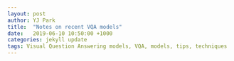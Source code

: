 ```yaml
---
layout: post
author: YJ Park
title:  "Notes on recent VQA models"
date:   2019-06-10 10:50:00 +1000
categories: jekyll update
tags: Visual Question Answering models, VQA, models, tips, techniques
---
```

<head>
	<!-- Global site tag (gtag.js) - Google Analytics -->
	<script async src="https://www.googletagmanager.com/gtag/js?id=UA-127453746-1"></script>
	<script>
		  window.dataLayer = window.dataLayer || [];
		  function gtag(){dataLayer.push(arguments);}
		  gtag('js', new Date());

		  gtag('config', 'UA-127453746-1');
	</script>
</head>

_To get a brief look at VQA tasks and datasets, you can read through my previous post, ["Notes on VQA"](http://www.yjpark.me/blog/jekyll/update/2019/03/11/notes-on-vqa.html)._

The purpose of this post is to summarise trends in recent VQA models from:
- ["Bottom-Up and Top-Down Attention for Image Captioning and Visual Question Answering" by Anderson et al. (2017)](https://arxiv.org/abs/1707.07998);
- ["Tips and Tricks for Visual Question Answering: Learnings from the 2017 Challenge" by Teney et al. (2017)](https://arxiv.org/abs/1708.02711); and
- ["Pythia v0.1: the Winning Entry to the VQA Challenge 2018" by Jiang et al. (2018)](https://arxiv.org/abs/1807.09956).

These three papers address architectures and techniques of their selection of VQA models with the rationale behind them.

## Overview of the three papers
The first and second papers, Anderson et al. (2017) and Teney et al. (2017), seem to be built on the findings from each other.

### 1) Anderson et al. (2017)
The first paper, ["Bottom-Up and Top-Down Attention for Image Captioning and Visual Question Answering" by Anderson et al. (2017)](https://arxiv.org/abs/1707.07998), highlights the integration bottom-up and top-down attention mechanisms to focus on salient regions in images. Interesting findings for this VQA model include:

* an object detector to get image features through bottom-up attention, utilising Faster R-CNN together with the Resnet-101 CNN , 
* bottom-up attention with the maximum number of regions to focus on up to 100, but selecting top 36 regions works well;
* bottom-up attention pre-trained on ImageNet, followed by Visual Genome data;
* bottom-up attention adding another training output for predicting attribute classes to enhance learning of good feature representations (in addition to an object prediction);
* soft top-down attention mechanism and gated tanh activations (which proved to be effective in Teney et al. (2017)); and
* when a candidate attention region is associated with related objects, all the visual instances relating to these objects are considered together.

The incorporation of attention mechanisms helps to identify a focus area of input questions. The images below displays one of the successful or failure cases with this VQA model:

![An example of the successful vqa Anderson et al. (2017)](../../../../../../assets/images/VQA_Anderson_S.png)

Successful case. Source: Anderson et al. (2017), p. 14. Figure 10. 

![An example of the failed vqa Anderson et al. (2017)](../../../../../../assets/images/VQA_Anderson_F.png)

Failure case. Source: Anderson et al. (2017), p. 15. Figure 11.

Although the model failed to count oranges correctly above, it still focuses on the correct object regions in the image above.

### 2) Teney et al. (2017)
The second paper, ["Tips and Tricks for Visual Question Answering: Learnings from the 2017 Challenge" by Teney et al. (2017)](https://arxiv.org/abs/1708.02711), focuses on empirically exploring various architectural development techniques and hyper-parameters of VQA models, motivated by the question of "What makes a successful VQA model?". The main findings include using:

* sigmoid outputs instead of softmax outputs to enable multiple correct answers per question (removing competitions between answers, similar to an approach by [Mask R-CNN, p.3](https://arxiv.org/abs/1703.06870));
* soft target scores instead of binary targets to pass slightly richer information, which may be more helpful in the presence of a greater uncertainty;
* image features from bottom-up attention to highlight on salient regions;
* gated tanh activations for all non-linear layers;
* transfer learning through output embeddings initialised using 300-dimension Global Vectors for Word Representation (GloVe) and Google Images (similar to Anderson et al. (2017)); 
* a mid range size of mini-batches (e.g. 256, 384 or 512); and 
* balanced pairs of VQA v2.0 in the same mini-batches (i.e. pairs that have identical questions with different images and answers) to encourage stable learning and means to differentiate subtle dissimilarities. 

The VQA models with the effective techniques found during their experiments placed the model as the winner for the VQA Challenge in 2017.

### 3) Jiang et al. (2018)
The last paper, ["Pythia v0.1: the Winning Entry to the VQA Challenge 2018" by Jiang et al. (2018)](https://arxiv.org/abs/1807.09956), which is short (3 pages), documents a number of changes made to the model from the previous two papers to win the first place in the 2018 VQA Challenge. The changes include:

[Pythia](https://github.com/facebookresearch/pythia) by Facebook Artificial Intelligence researchers (FAIR) is based on the findings addressed in this paper and it seems to be continuously improved and updated in their github.

* minor architectural change: 1) using weight normalisation followed by ReLU instead of gated tanh when pretraining the classifier; and 2) element-wise multiplication than concatenation when joining image and question features for attention;
* learning schedule: Adamax, a variant of Adam with infinite norm, with a learning rate of 0.002 and adopting a learning rate increase;
* fine-tuning bottom-up features with Feature Pyramid Network (Pythia now uses Mask-R-CNN as part of their VQA model as well);
* data augmentation with the aid of Visual Genome and Visual Dialogue;
* combining grid-level image features with the original Anderson et al. (2017)'s object proposals, in order to further integrate a holistic spatial information; and
* ensembling.

## Interesting aspects from the three papers
There are two aspects that I would like to focus on this section.

First of all, these VQA models seem to be heavily influenced by the recent progress made in object classification, detection, segmentation, and natural language processing.
Since VQA models are based on the joint features of the input questions and images, any progress developed in each field of computer vision and natural language processing helps to advance in attaining better performance from the integrated models. For instance, most recent bottom-up attention mechanisms explored in computer vision are actively adopted in many VQA models, only slightly varying from each other.

Secondly, the models from Teney et al. (2017) and Anderson et al. (2017) appear to be the same. 
According to each overview of the proposed model from the two papers (see below), a difference seems to be the pre-trained linear classifiers split after the element-wise product operation on embeddings of images and questions. However, upon further reading through the papers, Anderson et al. (2017) asks readers to refer Teney et al. (2017)'s paper on detailed implementation. Thus, it is unclear whether soft target scores were adopted in Anderson et al. (2017) or a different approach was adopted after the joint embeddings.

![Overview of the proposed model Anderson et al. (2017)](../../../../../../assets/images/VQA_Anderson_arch.png)
Source: Anderson et al. (2017), p. 5. Figure 4.

![Overview of the proposed model Teney et al. (2017)](../../../../../../assets/images/VQA_Teney_arch.png)
Source: Teney et al. (2017), p. 3. Figure 2.

Therefore, I think it is reasonable to consider these two papers as part 1 and part 2 of the larger topic where the findings make up the SOTA model in the 2017 VQA Challenge.